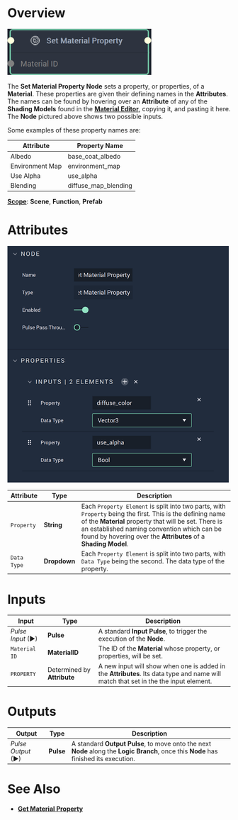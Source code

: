 # Overview

![The Set Material Property Node with Two Example Inputs.](../../../.gitbook/assets/setmaterialpropertynode20241.png)

The **Set Material Property Node** sets a property, or properties, of a **Material**. These properties are given their defining names in the **Attributes**. The names can be found by hovering over an **Attribute** of any of the **Shading Models** found in the [**Material Editor**](../../../modules/material-editor/README.md), copying it, and pasting it here. The **Node** pictured above shows two possible inputs. 

Some examples of these property names are: 

|Attribute|Property Name|
|---|---|
|Albedo|base_coat_albedo|
|Environment Map|environment_map|
| Use Alpha|use_alpha|
|Blending|diffuse_map_blending|

[**Scope**](../../overview.md#scopes): **Scene**, **Function**, **Prefab**

# Attributes

![The Set Material Property Node Attributes with Two Example Inputs.](../../../.gitbook/assets/setmaterialpropertyattsreal.png)

|Attribute|Type|Description|
|---|---|---|
|`Property`|**String**|Each `Property Element` is split into two parts, with `Property` being the first. This is the defining name of the **Material** property that will be set. There is an established naming convention which can be found by hovering over the **Attributes** of a **Shading Model**.|
|`Data Type`|**Dropdown**|Each `Property Element` is split into two parts, with `Data Type` being the second. The data type of the property.|

# Inputs

|Input|Type|Description|
|---|---|---|
|*Pulse Input* (►)|**Pulse**|A standard **Input Pulse**, to trigger the execution of the **Node**.|
|`Material ID`|**MaterialID**|The ID of the **Material** whose property, or properties, will be set.|
|`PROPERTY`|Determined by **Attribute**|A new input will show when one is added in the **Attributes**. Its data type and name will match that set in the the input element.|

# Outputs

|Output|Type|Description|
|---|---|---|
|*Pulse Output* (►)|**Pulse**|A standard **Output Pulse**, to move onto the next **Node** along the **Logic Branch**, once this **Node** has finished its execution.|

# See Also

* [**Get Material Property**](getmaterialproperty.md)
